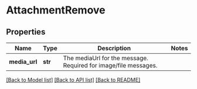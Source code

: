 # AttachmentRemove

## Properties
Name | Type | Description | Notes
------------ | ------------- | ------------- | -------------
**media_url** | **str** | The mediaUrl for the message. Required for image/file messages.  | 

[[Back to Model list]](../README.md#documentation-for-models) [[Back to API list]](../README.md#documentation-for-api-endpoints) [[Back to README]](../README.md)


